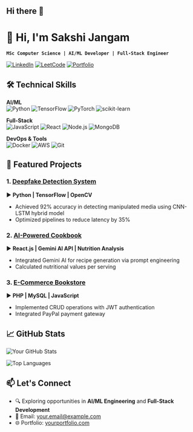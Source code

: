 ## Hi there 👋
# 👋 Hi, I'm Sakshi Jangam 

**`MSc Computer Science | AI/ML Developer | Full-Stack Engineer`**  

[![LinkedIn](https://img.shields.io/badge/LinkedIn-Connect-blue?style=flat&logo=linkedin)](https://www.linkedin.com/in/yourprofile)
[![LeetCode](https://img.shields.io/badge/LeetCode-Solutions-orange?style=flat&logo=leetcode)](https://leetcode.com/yourprofile)
[![Portfolio](https://img.shields.io/badge/Portfolio-Visit-green?style=flat&logo=google-chrome)](https://yourportfolio.com)

## 🛠️ Technical Skills

**AI/ML**  
![Python](https://img.shields.io/badge/Python-Expert-3776AB?logo=python)
![TensorFlow](https://img.shields.io/badge/TensorFlow-FF6F00?logo=tensorflow)
![PyTorch](https://img.shields.io/badge/PyTorch-EE4C2C?logo=pytorch)
![scikit-learn](https://img.shields.io/badge/scikit--learn-F7931E?logo=scikit-learn)

**Full-Stack**  
![JavaScript](https://img.shields.io/badge/JavaScript-ES6+-F7DF1E?logo=javascript)
![React](https://img.shields.io/badge/React-20232A?logo=react)
![Node.js](https://img.shields.io/badge/Node.js-339933?logo=nodedotjs)
![MongoDB](https://img.shields.io/badge/MongoDB-47A248?logo=mongodb)

**DevOps & Tools**  
![Docker](https://img.shields.io/badge/Docker-2496ED?logo=docker)
![AWS](https://img.shields.io/badge/AWS-232F3E?logo=amazonaws)
![Git](https://img.shields.io/badge/Git-F05032?logo=git)

## 🚀 Featured Projects

### 1. [Deepfake Detection System](https://github.com/yourrepo/deepfake-detection)
▶️ **Python | TensorFlow | OpenCV**  
- Achieved 92% accuracy in detecting manipulated media using CNN-LSTM hybrid model  
- Optimized pipelines to reduce latency by 35%

### 2. [AI-Powered Cookbook](https://github.com/yourrepo/ai-cookbook)
▶️ **React.js | Gemini AI API | Nutrition Analysis**  
- Integrated Gemini AI for recipe generation via prompt engineering  
- Calculated nutritional values per serving

### 3. [E-Commerce Bookstore](https://github.com/yourrepo/bookstore)
▶️ **PHP | MySQL | JavaScript**  
- Implemented CRUD operations with JWT authentication  
- Integrated PayPal payment gateway

## 📈 GitHub Stats

![Your GitHub Stats](https://github-readme-stats.vercel.app/api?username=yourusername&show_icons=true&theme=radical)

![Top Languages](https://github-readme-stats.vercel.app/api/top-langs/?username=yourusername&layout=compact&theme=radical)

## 📫 Let's Connect
- 🔍 Exploring opportunities in **AI/ML Engineering** and **Full-Stack Development**  
- 📧 Email: your.email@example.com  
- 🌐 Portfolio: [yourportfolio.com](https://yourportfolio.com)

<!--
**sakshijangam/sakshijangam** is a ✨ _special_ ✨ repository because its `README.md` (this file) appears on your GitHub profile.

Here are some ideas to get you started:

- 🔭 I’m currently working on ...
- 🌱 I’m currently learning ...
- 👯 I’m looking to collaborate on ...
- 🤔 I’m looking for help with ...
- 💬 Ask me about ...
- 📫 How to reach me: ...
- 😄 Pronouns: ...
- ⚡ Fun fact: ...
-->
